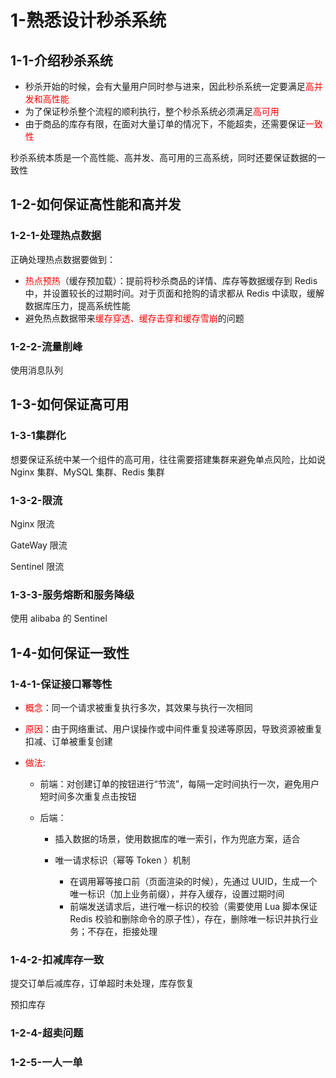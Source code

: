 # 1-熟悉设计秒杀系统

## 1-1-介绍秒杀系统

- 秒杀开始的时候，会有大量用户同时参与进来，因此秒杀系统一定要满足<font color="red">高并发和高性能</font>
- 为了保证秒杀整个流程的顺利执行，整个秒杀系统必须满足<font color="red">高可用</font>
- 由于商品的库存有限，在面对大量订单的情况下，不能超卖，还需要保证<font color="red">一致性</font>

秒杀系统本质是一个高性能、高并发、高可用的三高系统，同时还要保证数据的一致性



## 1-2-如何保证高性能和高并发

### 1-2-1-处理热点数据

正确处理热点数据要做到：

- <font color="red">热点预热</font>（缓存预加载）：提前将秒杀商品的详情、库存等数据缓存到 Redis 中，并设置较长的过期时间。对于页面和抢购的请求都从 Redis 中读取，缓解数据库压力，提高系统性能
- 避免热点数据带来<font color="red">缓存穿透、缓存击穿和缓存雪崩</font>的问题



### 1-2-2-流量削峰

使用消息队列



## 1-3-如何保证高可用

### 1-3-1集群化

想要保证系统中某⼀个组件的⾼可⽤，往往需要搭建集群来避免单点⻛险，⽐如说 Nginx 集群、MySQL 集群、Redis 集群



### 1-3-2-限流

Nginx 限流

GateWay 限流

Sentinel 限流



### 1-3-3-服务熔断和服务降级

使用 alibaba 的 Sentinel



## 1-4-如何保证一致性

### 1-4-1-保证接口幂等性

- <font color="red">概念</font>：同一个请求被重复执行多次，其效果与执行一次相同

- <font color="red">原因</font>：由于网络重试、用户误操作或中间件重复投递等原因，导致资源被重复扣减、订单被重复创建

- <font color="red">做法</font>:

    - 前端：对创建订单的按钮进行“节流”，每隔一定时间执行一次，避免用户短时间多次重复点击按钮

    - 后端：

        - 插入数据的场景，使用数据库的唯一索引，作为兜底方案，适合

        - 唯一请求标识（幂等 Token ）机制
            - 在调用幂等接口前（页面渲染的时候），先通过 UUID，生成一个唯一标识（加上业务前缀），并存入缓存，设置过期时间
            - 前端发送请求后，进行唯一标识的校验（需要使用 Lua 脚本保证 Redis 校验和删除命令的原子性），存在，删除唯一标识并执行业务；不存在，拒接处理



### 1-4-2-扣减库存一致

提交订单后减库存，订单超时未处理，库存恢复

预扣库存







### 1-2-4-超卖问题



### 1-2-5-一人一单